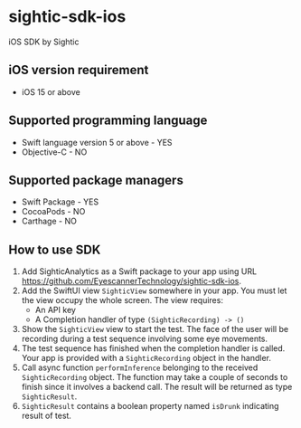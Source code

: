# sightic-sdk-ios
iOS SDK by Sightic

## iOS version requirement

* iOS 15 or above

## Supported programming language

* Swift language version 5 or above - YES
* Objective-C - NO

## Supported package managers

* Swift Package - YES
* CocoaPods - NO
* Carthage - NO

## How to use SDK

1. Add SighticAnalytics as a Swift package to your app using URL https://github.com/EyescannerTechnology/sightic-sdk-ios.
1. Add the SwiftUI view `SighticView` somewhere in your app. You must let the view occupy the whole screen. The view requires:
   * An API key
   * A Completion handler of type `(SighticRecording) -> ()`
1. Show the `SighticView` view to start the test. The face of the user will be recording during a test sequence involving some eye movements.
1. The test sequence has finished when the completion handler is called. Your app is provided with a `SighticRecording` object in the handler.
1. Call async function `performInference` belonging to the received `SighticRecording` object. The function may take a couple of seconds to finish since it involves a backend call. The result will be returned as type `SighticResult`.
1. `SighticResult` contains a boolean property named `isDrunk` indicating result of test.
